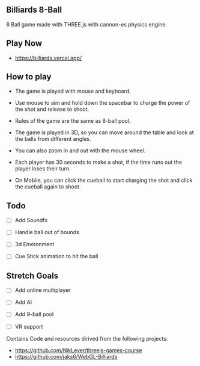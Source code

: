 ## Billiards 8-Ball 
8 Ball game made with THREE.js with cannon-es physics engine. 

## Play Now
- https://billiards.vercel.app/

## How to play
- The game is played with mouse and keyboard.
- Use mouse to aim and hold down the spacebar to charge the power of the shot and release to shoot.
- Rules of the game are the same as 8-ball pool.
- The game is played in 3D, so you can move around the table and look at the balls from different angles.
- You can also zoom in and out with the mouse wheel.
- Each player has 30 seconds to make a shot, if the time runs out the player loses their turn.

- On Mobile, you can click the cueball to start charging the shot and click the cueball again to shoot.


## Todo
- [ ] Add Soundfx
- [ ] Handle ball out of bounds
- [ ] 3d Environment
- [ ] Cue Stick animation to hit the ball


## Stretch Goals
- [ ] Add online multiplayer
- [ ] Add AI
- [ ] Add 9-ball pool
- [ ] VR support





Contains Code and resources dirived from the following projects:
- https://github.com/NikLever/threejs-games-course 
- https://github.com/jaks6/WebGL-Billiards
